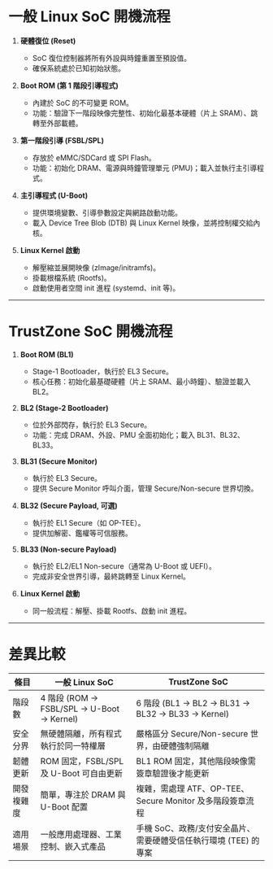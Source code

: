 # 一般 Linux SoC 開機流程

1. **硬體復位 (Reset)**

   * SoC 復位控制器將所有外設與時鐘重置至預設值。
   * 確保系統處於已知初始狀態。

2. **Boot ROM (第 1 階段引導程式)**

   * 內建於 SoC 的不可變更 ROM。
   * 功能：驗證下一階段映像完整性、初始化最基本硬體（片上 SRAM）、跳轉至外部載體。

3. **第一階段引導 (FSBL/SPL)**

   * 存放於 eMMC/SDCard 或 SPI Flash。
   * 功能：初始化 DRAM、電源與時鐘管理單元 (PMU)；載入並執行主引導程式。

4. **主引導程式 (U-Boot)**

   * 提供環境變數、引導參數設定與網路啟動功能。
   * 載入 Device Tree Blob (DTB) 與 Linux Kernel 映像，並將控制權交給內核。

5. **Linux Kernel 啟動**

   * 解壓縮並展開映像 (zImage/initramfs)。
   * 掛載根檔系統 (Rootfs)。
   * 啟動使用者空間 init 進程 (systemd、init 等)。

---

# TrustZone SoC 開機流程

1. **Boot ROM (BL1)**

   * Stage-1 Bootloader，執行於 EL3 Secure。
   * 核心任務：初始化最基礎硬體（片上 SRAM、最小時鐘）、驗證並載入 BL2。

2. **BL2 (Stage-2 Bootloader)**

   * 位於外部閃存，執行於 EL3 Secure。
   * 功能：完成 DRAM、外設、PMU 全面初始化；載入 BL31、BL32、BL33。

3. **BL31 (Secure Monitor)**

   * 執行於 EL3 Secure。
   * 提供 Secure Monitor 呼叫介面，管理 Secure/Non-secure 世界切換。

4. **BL32 (Secure Payload, 可選)**

   * 執行於 EL1 Secure（如 OP-TEE）。
   * 提供加解密、鑑權等可信服務。

5. **BL33 (Non-secure Payload)**

   * 執行於 EL2/EL1 Non-secure（通常為 U-Boot 或 UEFI）。
   * 完成非安全世界引導，最終跳轉至 Linux Kernel。

6. **Linux Kernel 啟動**

   * 同一般流程：解壓、掛載 Rootfs、啟動 init 進程。

---

# 差異比較

| 條目    | 一般 Linux SoC                            | TrustZone SoC                                  |
| ----- | --------------------------------------- | ---------------------------------------------- |
| 階段數   | 4 階段 (ROM → FSBL/SPL → U-Boot → Kernel) | 6 階段 (BL1 → BL2 → BL31 → BL32 → BL33 → Kernel) |
| 安全分界  | 無硬體隔離，所有程式執行於同一特權層                      | 嚴格區分 Secure/Non-secure 世界，由硬體強制隔離              |
| 韌體更新  | ROM 固定，FSBL/SPL 及 U-Boot 可自由更新          | BL1 ROM 固定，其他階段映像需簽章驗證後才能更新                    |
| 開發複雜度 | 簡單，專注於 DRAM 與 U-Boot 配置                 | 複雜，需處理 ATF、OP-TEE、Secure Monitor 及多階段簽章流程      |
| 適用場景  | 一般應用處理器、工業控制、嵌入式產品                      | 手機 SoC、政務/支付安全晶片、需要硬體受信任執行環境 (TEE) 的專案         |
